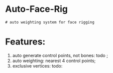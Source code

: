 # Auto-Face-Rig
    # auto weighting system for face rigging
# Features:
1. auto generate control points, not bones: todo ;
2. auto weighting: nearest 4 control points;
3. exclusive vertices: todo:
